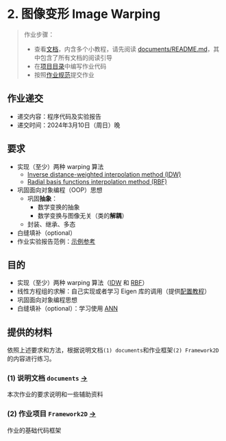 # 2. 图像变形 Image Warping

> 作业步骤：
> - 查看[文档](documents/README.md)，内含多个小教程，请先阅读 [documents/README.md](documents/README.md)，其中包含了所有文档的阅读引导
> - 在[项目目录](../../Framework2D/)中编写作业代码
> - 按照[作业规范](../README.md)提交作业

## 作业递交

- 递交内容：程序代码及实验报告 
- 递交时间：2024年3月10日（周日）晚

## 要求

- 实现（至少）两种 warping 算法
  - [Inverse distance-weighted interpolation method (IDW)](documents/0_IDW.md)
  - [Radial basis functions interpolation method (RBF)](documents/1_RBF.md)
- 巩固面向对象编程（OOP）思想
  - 巩固**抽象**：
    - 数学变换的抽象
    - 数学变换与图像无关（类的**解耦**）
  - 封装、继承、多态
- 白缝填补（optional）
- 作业实验报告范例：[示例参考](http://pan.baidu.com/s/1i3mi2yT)

## 目的

- 实现（至少）两种 warping 算法（[IDW](documents/0_IDW.md) 和 [RBF](documents/1_RBF.md)）
- 线性方程组的求解：自己实现或者学习 Eigen 库的调用（提供[配置教程](documents/eigen_example/README.md)）
- 巩固面向对象编程思想
- 白缝填补（optional）：学习使用 [ANN](documents/ann_example/README.md)


## 提供的材料

依照上述要求和方法，根据说明文档`(1) documents`和作业框架`(2) Framework2D`的内容进行练习。

### (1) 说明文档 `documents` [->](documents/) 

本次作业的要求说明和一些辅助资料

### (2) 作业项目 `Framework2D` [->](../../Framework2D/) 

作业的基础代码框架

